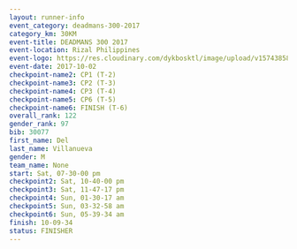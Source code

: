 ```yaml
---
layout: runner-info 
event_category: deadmans-300-2017 
category_km: 30KM 
event-title: DEADMANS 300 2017 
event-location: Rizal Philippines 
event-logo: https://res.cloudinary.com/dykbosktl/image/upload/v1574385898/Logo/2017-DM300-Logo_ljecaw.jpg 
event-date: 2017-10-02 
checkpoint-name2: CP1 (T-2) 
checkpoint-name3: CP2 (T-3) 
checkpoint-name4: CP3 (T-4) 
checkpoint-name5: CP6 (T-5) 
checkpoint-name6: FINISH (T-6) 
overall_rank: 122
gender_rank: 97
bib: 30077
first_name: Del
last_name: Villanueva
gender: M
team_name: None
start: Sat, 07-30-00 pm
checkpoint2: Sat, 10-40-00 pm
checkpoint3: Sat, 11-47-17 pm
checkpoint4: Sun, 01-30-17 am
checkpoint5: Sun, 03-32-58 am
checkpoint6: Sun, 05-39-34 am
finish: 10-09-34
status: FINISHER
---
```

